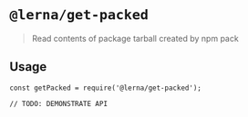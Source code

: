 # `@lerna/get-packed`

> Read contents of package tarball created by npm pack

## Usage

```
const getPacked = require('@lerna/get-packed');

// TODO: DEMONSTRATE API
```
